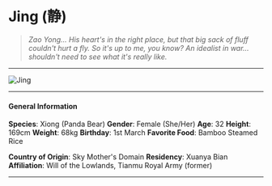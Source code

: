 # Jing (静)

>*Zao Yong... His heart's in the right place, but that big sack of fluff couldn't hurt a fly. So it's up to me, you know? An idealist in war... shouldn't need to see what it's really like.*

___
![](https://i.imgur.com/8VNZK84.png "Jing")
___

#### General Information

**Species**: Xiong (Panda Bear)
**Gender**: Female (She/Her)
**Age**: 32
**Height**: 169cm
**Weight**: 68kg
**Birthday**: 1st March
**Favorite Food**: Bamboo Steamed Rice

**Country of Origin**: Sky Mother's Domain
**Residency**: Xuanya Bian
**Affiliation**: Will of the Lowlands, Tianmu Royal Army (former)

___